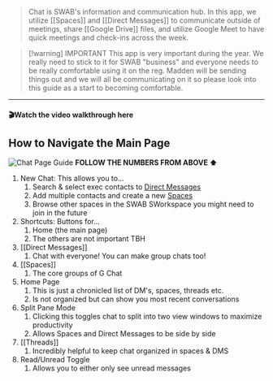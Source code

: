 >Chat is SWAB's information and communication hub. In this app, we utilize [[Spaces]] and [[Direct Messages]] to communicate outside of meetings, share [[Google Drive]] files, and utilize Google Meet to have quick meetings and check-ins across the week.

> [!warning]  IMPORTANT 
This app is very important during the year. We really need to stick to it for SWAB "business" and everyone needs to be really comfortable using it on the reg. Madden will be sending things out and we will all be communicating on it so please look into this guide as a start to becoming comfortable.

---
#### 🎬Watch the video walkthrough here 
## How to Navigate the Main Page
![Chat Page Guide](Chat%20Page%20Guide.png)
**FOLLOW THE NUMBERS FROM ABOVE ⬆️**
1. New Chat: This allows you to...
	1. Search & select exec contacts to [Direct Messages](Direct%20Messages.md)
	2. Add multiple contacts and create a new [Spaces](Spaces.md)
	3. Browse other spaces in the SWAB SWorkspace you might need to join in the future
2. Shortcuts: Buttons for...
	1. Home (the main page)
	2. The others are not important TBH
3. [[Direct Messages]]
	1. Chat with everyone! You can make group chats too!
4. [[Spaces]]
	1. The core groups of G Chat
5. Home Page
	1. This is just a chronicled list of DM's, spaces, threads etc.
	2. Is not organized but can show you most recent conversations
6. Split Pane Mode
	1. Clicking this toggles chat to split into two view windows to maximize productivity
	2. Allows Spaces and Direct Messages to be side by side
7. [[Threads]] 
	1. Incredibly helpful to keep chat organized in spaces & DMS
8. Read/Unread Toggle
	1. Allows you to either only see unread messages